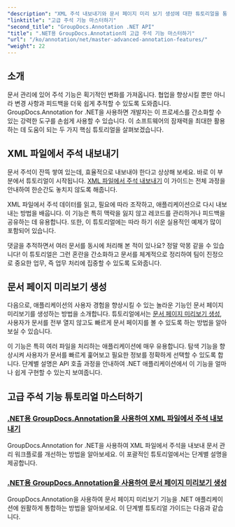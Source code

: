 ```yaml
---
"description": "XML 주석 내보내기와 문서 페이지 미리 보기 생성에 대한 튜토리얼을 통해 .NET용 GroupDocs.Annotation의 잠재력을 활용하세요."
"linktitle": "고급 주석 기능 마스터하기"
"second_title": "GroupDocs.Annotation .NET API"
"title": ".NET용 GroupDocs.Annotation의 고급 주석 기능 마스터하기"
"url": "/ko/annotation/net/master-advanced-annotation-features/"
"weight": 22
---
```


## 소개

문서 관리에 있어 주석 기능은 획기적인 변화를 가져옵니다. 협업을 향상시킬 뿐만 아니라 변경 사항과 피드백을 더욱 쉽게 추적할 수 있도록 도와줍니다. GroupDocs.Annotation for .NET을 사용하면 개발자는 이 프로세스를 간소화할 수 있는 강력한 도구를 손쉽게 사용할 수 있습니다. 이 소프트웨어의 잠재력을 최대한 활용하는 데 도움이 되는 두 가지 핵심 튜토리얼을 살펴보겠습니다.

## XML 파일에서 주석 내보내기

문서 주석이 잔뜩 쌓여 있는데, 효율적으로 내보내야 한다고 상상해 보세요. 바로 이 부분에서 튜토리얼이 시작됩니다. [XML 파일에서 주석 내보내기](./export-annotations-from-xml-file/) 이 가이드는 전체 과정을 안내하여 한순간도 놓치지 않도록 해줍니다. 

XML 파일에서 주석 데이터를 읽고, 필요에 따라 조작하고, 애플리케이션으로 다시 내보내는 방법을 배웁니다. 이 기능은 특히 맥락을 잃지 않고 레코드를 관리하거나 피드백을 공유하는 데 유용합니다. 또한, 이 튜토리얼에는 따라 하기 쉬운 실용적인 예제가 많이 포함되어 있습니다. 

댓글을 추적하면서 여러 문서를 동시에 처리해 본 적이 있나요? 정말 악몽 같을 수 있습니다! 이 튜토리얼은 그런 혼란을 간소화하고 문서를 체계적으로 정리하여 팀이 진정으로 중요한 업무, 즉 업무 처리에 집중할 수 있도록 도와줍니다.

## 문서 페이지 미리보기 생성

다음으로, 애플리케이션의 사용자 경험을 향상시킬 수 있는 놀라운 기능인 문서 페이지 미리보기를 생성하는 방법을 소개합니다. 튜토리얼에서는 [문서 페이지 미리보기 생성](./generate-document-page-previews/), 사용자가 문서를 전부 열지 않고도 빠르게 문서 페이지를 볼 수 있도록 하는 방법을 알아보실 수 있습니다.

이 기능은 특히 여러 파일을 처리하는 애플리케이션에 매우 유용합니다. 탐색 기능을 향상시켜 사용자가 문서를 빠르게 훑어보고 필요한 정보를 정확하게 선택할 수 있도록 합니다. 단계별 설명은 API 호출 과정을 안내하여 .NET 애플리케이션에서 이 기능을 얼마나 쉽게 구현할 수 있는지 보여줍니다. 

## 고급 주석 기능 튜토리얼 마스터하기
### [.NET용 GroupDocs.Annotation을 사용하여 XML 파일에서 주석 내보내기](./export-annotations-from-xml-file/)
GroupDocs.Annotation for .NET을 사용하여 XML 파일에서 주석을 내보내 문서 관리 워크플로를 개선하는 방법을 알아보세요. 이 포괄적인 튜토리얼에서는 단계별 설명을 제공합니다.
### [.NET용 GroupDocs.Annotation을 사용하여 문서 페이지 미리보기 생성](./generate-document-page-previews/)
GroupDocs.Annotation을 사용하여 문서 페이지 미리보기 기능을 .NET 애플리케이션에 원활하게 통합하는 방법을 알아보세요. 이 단계별 튜토리얼 가이드는 다음과 같습니다.